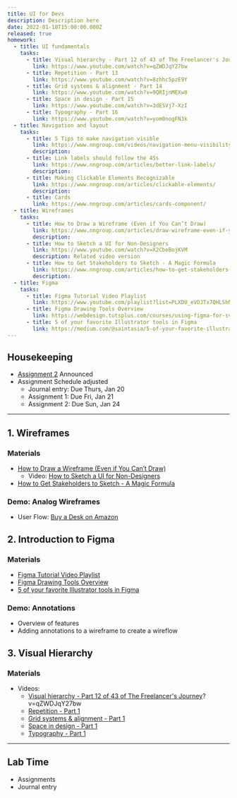 ```yaml
---
title: UI for Devs
description: Description here
date: 2022-01-18T15:00:00.000Z
released: true
homework:
  - title: UI fundamentals
    tasks: 
      - title: Visual hierarchy - Part 12 of 43 of The Freelancer's Journey 
        link: https://www.youtube.com/watch?v=qZWDJqY27bw
      - title: Repetition - Part 13
        link: https://www.youtube.com/watch?v=8zhhc5pzE9Y
      - title: Grid systems & alignment - Part 14
        link: https://www.youtube.com/watch?v=9QRIjnMEXw8
      - title: Space in design - Part 15
        link: https://www.youtube.com/watch?v=3dESVj7-XzI
      - title: Typography - Part 16
        link: https://www.youtube.com/watch?v=yom0nogFN3k
  - title: Navigation and layout
    tasks:
      - title: 5 Tips to make navigation visible
        link: https://www.nngroup.com/videos/navigation-menu-visibility/
        description: 
      - title: Link labels should follow the 4Ss
        link: https://www.nngroup.com/articles/better-link-labels/
        description: 
      - title: Making Clickable Elements Recognizable
        link: https://www.nngroup.com/articles/clickable-elements/
        description: 
      - title: Cards
        link: https://www.nngroup.com/articles/cards-component/
  - title: Wireframes
    tasks:
      - title: How to Draw a Wireframe (Even if You Can’t Draw)
        link: https://www.nngroup.com/articles/draw-wireframe-even-if-you-cant-draw/
        description: 
      - title: How to Sketch a UI for Non-Designers
        link: https://www.youtube.com/watch?v=X2CbeBojKVM
        description: Related video version
      - title: How to Get Stakeholders to Sketch - A Magic Formula
        link: https://www.nngroup.com/articles/how-to-get-stakeholders-to-sketch/
        description: 
  - title: Figma
    tasks: 
      - title: Figma Tutorial Video Playlist
        link: https://www.youtube.com/playlist?list=PLXDU_eVOJTx7QHLShNqIXL1Cgbxj7HlN4
      - title: Figma Drawing Tools Overview
        link: https://webdesign.tutsplus.com/courses/using-figma-for-svg-design/lessons/drawing-tools-overview
      - title: 5 of your favorite Illustrator tools in Figma
        link: https://medium.com/@saintasia/5-of-your-favorite-illustrator-tools-in-figma-a7c2aaa45d59
---
```


## Housekeeping
- [Assignment 2](/dsgn-270/assignments/assignment-2) Announced
- Assignment Schedule adjusted
    - Journal entry: Due Thurs, Jan 20
    - Assignment 1: Due Fri, Jan 21
    - Assignment 2: Due Sun, Jan 24

---

## 1. Wireframes
### Materials
- [How to Draw a Wireframe (Even if You Can’t Draw)](https://www.nngroup.com/articles/draw-wireframe-even-if-you-cant-draw/)
    - Video: [How to Sketch a UI for Non-Designers](https://www.youtube.com/watch?v=X2CbeBojKVM)
- [How to Get Stakeholders to Sketch - A Magic Formula](https://www.nngroup.com/articles/how-to-get-stakeholders-to-sketch/)

### Demo: Analog Wireframes
- User Flow: [Buy a Desk on Amazon](https://gist.github.com/acidtone/aa85df7a330fd678d84167f0e59d889d)

## 2. Introduction to Figma
### Materials
- [Figma Tutorial Video Playlist](https://www.youtube.com/playlist?list=PLXDU_eVOJTx7QHLShNqIXL1Cgbxj7HlN4)
- [Figma Drawing Tools Overview](https://webdesign.tutsplus.com/courses/using-figma-for-svg-design/lessons/drawing-tools-overvie)
- [5 of your favorite Illustrator tools in Figma](https://medium.com/@saintasia/5-of-your-favorite-illustrator-tools-in-figma-a7c2aaa45d59)

### Demo: Annotations
- Overview of features
- Adding annotations to a wireframe to create a wireflow

## 3. Visual Hierarchy
### Materials
- Videos:
    - [Visual hierarchy - Part 12 of 43 of The Freelancer's Journey](https://www.youtube.com/watch)?v=qZWDJqY27bw
    - [Repetition - Part 1](https://www.youtube.com/watch?v=8zhhc5pzE9Y)
    - [Grid systems & alignment - Part 1](https://www.youtube.com/watch?v=9QRIjnMEXw8)
    - [Space in design - Part 1](https://www.youtube.com/watch?v=3dESVj7-XzI)
    - [Typography - Part 1](https://www.youtube.com/watch?v=yom0nogFN3k)

---

## Lab Time
- Assignments
- Journal entry

<home-work :home-work="homework">
</home-work>
